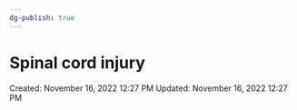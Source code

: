 ```yaml
---
dg-publish: true
---
```


# Spinal cord injury

Created: November 16, 2022 12:27 PM
Updated: November 16, 2022 12:27 PM
